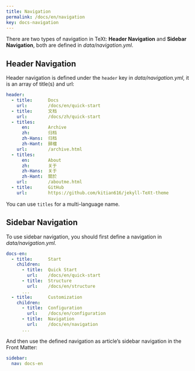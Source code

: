 ```yaml
---
title: Navigation
permalink: /docs/en/navigation
key: docs-navigation
---
```


There are two types of navigation in TeXt: **Header Navigation** and **Sidebar Navigation**, both are defined in *data/navigation.yml*.

<!--more-->

## Header Navigation

Header navigation is defined under the `header` key in *data/navigation.yml*, it is an array of title(s) and url:

```yaml
header:
  - title:      Docs
    url:        /docs/en/quick-start
  - title:      文档
    url:        /docs/zh/quick-start
  - titles:
      en:       Archive
      zh:       归档
      zh-Hans:  归档
      zh-Hant:  歸檔
    url:        /archive.html
  - titles:
      en:       About
      zh:       关于
      zh-Hans:  关于
      zh-Hant:  關於
    url:        /aboutme.html
  - title:      GitHub
    url:        https://github.com/kitian616/jekyll-TeXt-theme
```

You can use `titles` for a multi-language name.

## Sidebar Navigation

To use sidebar navigation, you should first define a navigation in *data/navigation.yml*.

```yaml
docs-en:
  - title:      Start
    children:
      - title:  Quick Start
        url:    /docs/en/quick-start
      - title:  Structure
        url:    /docs/en/structure
      ...
  - title:      Customization
    children:
      - title:  Configuration
        url:    /docs/en/configuration
      - title:  Navigation
        url:    /docs/en/navigation
      ...
```

And then use the defined navigation as article’s sidebar navigation in the Front Matter:

```yaml
sidebar:
  nav: docs-en
```
